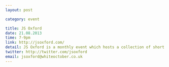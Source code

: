 ```yaml
---
layout: post

category: event

title: JS Oxford
date: 21.08.2013
time: 7-9pm
link: http://jsoxford.com/
detail: JS Oxford is a monthly event which hosts a collection of short talks and discussions. Each month has a different theme. Please follow @jsoxford to discover more.
twitter: http://twitter.com/jsoxford
email: jsoxford@whiteoctober.co.uk
---
```


